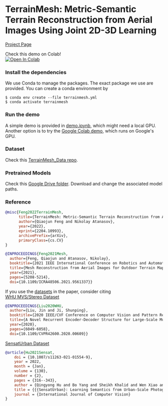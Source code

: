 
# TerrainMesh: Metric-Semantic Terrain Reconstruction from Aerial Images Using Joint 2D-3D Learning

[Project Page](https://acsweb.ucsd.edu/~qif007/TerrainMesh/index.html)

Check this demo on Colab!  
[![Open In Colab](https://colab.research.google.com/assets/colab-badge.svg)](https://colab.research.google.com/drive/1sRMjztDcZaKHfvkV3A2YurW9F4sojoel?usp=sharing)

### Install the dependencies
We use Conda to manage the packages. The exact package we use are provided. You can create a conda environment by
```
$ conda env create --file terrainmesh.yml
$ conda activate terrainmesh
```

### Run the demo
A simple demo is provided in [demo.ipynb](demo.ipynb), which might need a local GPU.  
Another option is to try the [Google Colab demo](https://colab.research.google.com/drive/1sRMjztDcZaKHfvkV3A2YurW9F4sojoel?usp=sharing), which runs on Google's GPU.

### Dataset 
Check this [TerrainMesh_Data repo](https://github.com/FengQiaojun/TerrainMesh_Data).

### Pretrained Models
Check this [Google Drive folder](https://drive.google.com/drive/folders/1NyKiWr5dU_9PwKt_SYZjoiJ3eVhjWsN0?usp=share_link). Download and change the associated model paths.

### Reference 
```bibtex
@misc{Feng2022TerrainMesh,
      title={TerrainMesh: Metric-Semantic Terrain Reconstruction from Aerial Images Using Joint 2D-3D Learning}, 
      author={Qiaojun Feng and Nikolay Atanasov},
      year={2022},
      eprint={2204.10993},
      archivePrefix={arXiv},
      primaryClass={cs.CV}
}
```
```bibtex
@INPROCEEDINGS{Feng2021Mesh,
  author={Feng, Qiaojun and Atanasov, Nikolay},
  booktitle={2021 IEEE International Conference on Robotics and Automation (ICRA)}, 
  title={Mesh Reconstruction from Aerial Images for Outdoor Terrain Mapping Using Joint 2D-3D Learning}, 
  year={2021},
  pages={5208-5214},
  doi={10.1109/ICRA48506.2021.9561337}}
```
If you use the [datasets](https://github.com/FengQiaojun/TerrainMesh_Data) in the paper, consider citing  
[WHU MVS/Stereo Dataset](http://gpcv.whu.edu.cn/data/WHU_MVS_Stereo_dataset.html)
```bibtex
@INPROCEEDINGS{Liu2020WHU,
  author={Liu, Jin and Ji, Shunping},
  booktitle={2020 IEEE/CVF Conference on Computer Vision and Pattern Recognition (CVPR)}, 
  title={A Novel Recurrent Encoder-Decoder Structure for Large-Scale Multi-View Stereo Reconstruction From an Open Aerial Dataset}, 
  year={2020},
  pages={6049-6058},
  doi={10.1109/CVPR42600.2020.00609}}
```
[SensatUrban Dataset](http://point-cloud-analysis.cs.ox.ac.uk/)
```bibtex
@article{Hu2021Sensat,
	doi = {10.1007/s11263-021-01554-9},
	year = 2022,
	month = {Jan},
	volume = {130},
	number = {2},
	pages = {316--343},
	author = {Qingyong Hu and Bo Yang and Sheikh Khalid and Wen Xiao and Niki Trigoni and Andrew Markham},
	title = {{{SensatUrban}: Learning Semantics from Urban-Scale Photogrammetric Point Clouds}},
	journal = {International Journal of Computer Vision}
}
```
